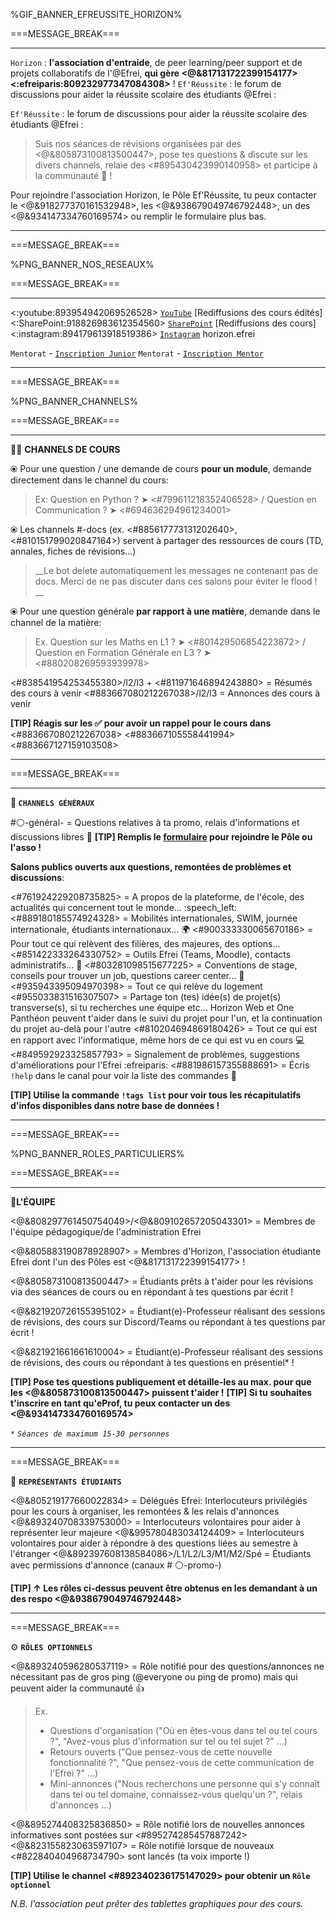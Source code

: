 %GIF_BANNER_EFREUSSITE_HORIZON%

===MESSAGE_BREAK===
 ** **
`Horizon` : **l'association d'entraide**, de peer learning/peer support et de projets collaboratifs de l'@Efrei, **qui gère <@&817131722399154177> <:efreiparis:809232977347084308>** ! `Ef'Réussite` : le forum de discussions pour aider la réussite scolaire des étudiants @Efrei : 

`Ef'Réussite` : le forum de discussions pour aider la réussite scolaire des étudiants @Efrei :
> Suis nos séances de révisions organisées par des <@&805873100813500447>, pose tes questions & discute sur les divers channels, relaie des <#895430423990140958> et participe à la communauté :100: !

Pour rejoindre l'association Horizon, le Pôle Ef'Réussite, tu peux contacter le <@&918277370161532948>, les <@&938679049746792448>, un des <@&934147334760169574> ou remplir le formulaire plus bas. 
  ** **
===MESSAGE_BREAK===

%PNG_BANNER_NOS_RESEAUX%

===MESSAGE_BREAK===
 ** **
<:youtube:893954942069526528> [`YouTube`](https://bit.ly/HorizonYouTube) [Rediffusions des cours édités]
<:SharePoint:918826983612354560> [`SharePoint`](https://bit.ly/EfRéussiteSP) [Rediffusions des cours] 
<:instagram:894179613918519386> [`Instagram`](https://bit.ly/HorizonInstagram) horizon.efrei

`Mentorat` - [`Inscription Junior`](https://bit.ly/HorizonJunior)
`Mentorat` - [`Inscription Mentor`](https://bit.ly/HorizonMentor)
  ** **

===MESSAGE_BREAK===

%PNG_BANNER_CHANNELS%

===MESSAGE_BREAK===
 ** **
:teacher: __**CHANNELS DE COURS**__

⦿ Pour une question / une demande de cours __pour un module__, demande directement dans le channel du cours: 
> Ex: Question en Python ? ➤ <#799611218352406528> / Question en Communication ? ➤ <#694636294961234001> 

⦿ Les channels #<module>-docs (ex. <#885617773131202640>, <#810151799020847164>) servent à partager des ressources de cours (TD, annales, fiches de révisions...) 
> __Le bot delete automatiquement les messages ne contenant pas de docs. Merci de ne pas discuter dans ces salons pour éviter le flood ! __

⦿ Pour une question générale __par rapport à une matière__, demande dans le channel de la matière: 
> Ex. Question sur les Maths en L1 ? ➤ <#801429506854223872> / Question en Formation Générale en L3 ? ➤ <#880208269593939978>

<#838541954253455380>/l2/l3 + <#811971646894243880> = Résumés des cours à venir 
<#883667080212267038>/l2/l3 = Annonces des cours à venir 

**[TIP] Réagis sur les :white_check_mark: pour avoir un rappel pour le cours dans** <#883667080212267038> <#883667105558441994> <#883667127159103508>
 
** **

===MESSAGE_BREAK===
 ** **
__**:book: `CHANNELS GÉNÉRAUX`**__

#:white_circle:-général-<promo> = Questions relatives à ta promo, relais d'informations et discussions libres :speech_balloon: 
**[TIP] Remplis le [formulaire](https://bit.ly/EfRéussiteRecrute) pour rejoindre le Pôle ou l'asso !** 

__Salons publics ouverts aux **questions, remontées de problèmes et discussions**__: 

<#761924229208735825> = A propos de la plateforme, de l'école, des actualités qui concernent tout le monde... :speech_left:
<#889180185574924328> = Mobilités internationales, SWIM, journée internationale, étudiants internationaux... :earth_africa:
<#900333330065670186> = Pour tout ce qui relèvent des filières, des majeures, des options... 
<#851422333264330752> = Outils Efrei (Teams, Moodle), contacts administratifs... :school_satchel:
<#803281098515677225> = Conventions de stage, conseils pour trouver un job, questions career center... :briefcase:
<#935943395094970398> = Tout ce qui relève du logement
<#955033831516307507> = Partage ton (tes) idée(s) de projet(s) transverse(s), si tu recherches une équipe etc... Horizon Web et One Panthéon peuvent t'aider dans le suivi du projet pour l'un, et la continuation du projet au-delà pour l'autre
<#810204694869180426> = Tout ce qui est en rapport avec l'informatique, même hors de ce qui est vu en cours :computer:
<#849592923325857793> = Signalement de problèmes, suggestions d'améliorations pour l'Efrei  :efreiparis:
<#881986157355888691> = Écris `!help` dans le canal pour voir la liste des commandes :robot:

**[TIP] Utilise la commande `!tags list` pour voir tous les récapitulatifs d'infos disponibles dans notre base de données !**
 
** **
===MESSAGE_BREAK===

%PNG_BANNER_ROLES_PARTICULIERS%

===MESSAGE_BREAK===
 ** **
:compass:__**L'ÉQUIPE**__ 

<@&808297761450754049>/<@&809102657205043301> = Membres de l'équipe pédagogique/de l'administration Efrei 

<@&805883190878928907> = Membres d'Horizon, l'association étudiante Efrei dont l'un des Pôles est <@&817131722399154177> ! 

<@&805873100813500447> = Étudiants prêts à t'aider pour les révisions via des séances de cours ou en répondant à tes questions par écrit ! 

<@&821920726155395102> = Étudiant(e)-Professeur réalisant des sessions de révisions, des cours sur Discord/Teams ou répondant à tes questions par écrit !

<@&821921661661610004> = Étudiant(e)-Professeur réalisant des sessions de révisions, des cours ou répondant à tes questions en présentiel* !

**[TIP] Pose tes questions publiquement et détaille-les au max. pour que les <@&805873100813500447> puissent t'aider !**
**[TIP] Si tu souhaites t'inscrire en tant qu'eProf, tu peux contacter  un des <@&934147334760169574>**

`*` *`Séances de maximum 15-30 personnes`*
  
** **
===MESSAGE_BREAK===

🎩 __**`REPRÉSENTANTS ÉTUDIANTS`**__

<@&805219177660022834> = Délégués Efrei: Interlocuteurs privilégiés pour les cours à organiser, les remontées & les relais d'annonces
<@&893240708339753000> = Interlocuteurs volontaires pour aider à représenter leur majeure
<@&995780483034124409> = Interlocuteurs volontaires pour aider à répondre à des questions liées au semestre à l'étranger
<@&892397608138584086>/L1/L2/L3/M1/M2/Spé = Étudiants avec permissions d'annonce (canaux # ⚪-promo-<promo>)

**[TIP] ↑ Les rôles ci-dessus peuvent être obtenus en les demandant à un des respo <@&938679049746792448>**
   
** **
===MESSAGE_BREAK===

⚙️ __**`RÔLES OPTIONNELS`**__

<@&893240596280537119> = Rôle notifié pour des questions/annonces ne nécessitant pas de gros ping (@everyone ou ping de promo) mais qui peuvent aider la communauté 👍
> Ex. 
> - Questions d'organisation ("Où en êtes-vous dans tel ou tel cours ?", "Avez-vous plus d'information sur tel ou tel sujet ?" ...)
> - Retours ouverts ("Que pensez-vous de cette nouvelle fonctionnalité ?", "Que pensez-vous de cette communication de l'Efrei ?" ...)
> - Mini-annonces ("Nous recherchons une personne qui s'y connaît dans tel ou tel domaine, connaissez-vous quelqu'un ?", relais d'annonces ...)

<@&895274408325836850> = Rôle notifié lors de nouvelles annonces informatives sont postées sur <#895274285457887242>
<@&823155823063597107> = Rôle notifié lorsque de nouveaux <#822840404968734790> sont lancés (ta voix importe !)

**[TIP] Utilise le channel <#892340236175147029> pour obtenir un `Rôle optionnel`**

*N.B. l'association peut prêter des tablettes graphiques pour des cours.*

